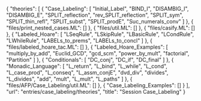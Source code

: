 {
    "theories": [
        {
            "Case_Labeling": [
                "Initial_Label",
                "BIND_I",
                "DISAMBIG_I",
                "DISAMBIG_E",
                "SPLIT_reflection",
                "rev_SPLIT_reflection",
                "SPLIT_sym",
                "SPLIT_thin_refl",
                "SPLIT_subst",
                "SPLIT_prodE",
                "Suc_numerals_conv"
            ]
        },
        {
            "files/print_nested_cases.ML": []
        },
        {
            "files/util.ML": []
        },
        {
            "files/casify.ML": []
        },
        {
            "Labeled_Hoare": [
                "LSeqRule",
                "LSkipRule",
                "LBasicRule",
                "LCondRule",
                "LWhileRule",
                "LABELs_to_prems",
                "LABELs_to_concl"
            ]
        },
        {
            "files/labeled_hoare_tac.ML": []
        },
        {
            "Labeled_Hoare_Examples": [
                "multiply_by_add",
                "Euclid_GCD",
                "gcd_scm",
                "power_by_mult",
                "factorial",
                "Partition"
            ]
        },
        {
            "Conditionals": [
                "DC_conj",
                "DC_if",
                "DC_final"
            ]
        },
        {
            "Monadic_Language": [
                "L_return",
                "L_bind",
                "L_while",
                "L_cond",
                "L_case_prod",
                "L_conseq",
                "L_assm_conjE",
                "dvd_div",
                "divides",
                "L_divides",
                "add",
                "mult",
                "L_mult",
                "L_paths"
            ]
        },
        {
            "files/AFP/Case_Labeling/util.ML": []
        },
        {
            "Case_Labeling_Examples": []
        }
    ],
    "url": "entries/case_labeling/theories",
    "title": "Session Case_Labeling"
}